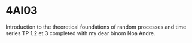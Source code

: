 # 4AI03
Introduction to the theoretical foundations of random processes and time series
TP 1,2 et 3 completed with my dear binom Noa Andre.
